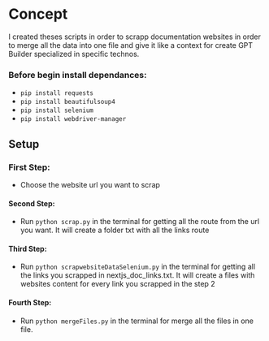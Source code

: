 # Concept

I created theses scripts in order to scrapp documentation websites in order to merge all the data into one file and give it like a context for create GPT Builder specialized in specific technos.

### Before begin install dependances:

- `pip install requests`
- `pip install beautifulsoup4`
- `pip install selenium`
- `pip install webdriver-manager`


## Setup

### First Step:

- Choose the website url you want to scrap


#### Second Step:

- Run `python scrap.py` in the terminal for getting all the route from the url you want. It will create a folder txt with all the links route


#### Third Step:

- Run `python scrapwebsiteDataSelenium.py` in the terminal for getting all the links you scrapped in nextjs_doc_links.txt. It will create a files with websites content for every link you scrapped in the step 2

#### Fourth Step:

- Run `python mergeFiles.py` in the terminal for merge all the files in one file.

